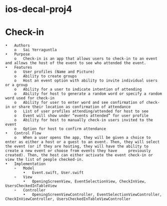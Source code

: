 # ios-decal-proj4

# Check-in
	•	Authors
		o	Sai Yerraguntla
	•	Purpose 
		o	Check-in is an app that allows users to check-in to an event and allows the host of the event to see who attended the event. 
	•	Features
		o	User profiles (Name and Picture)
		o	Ability to create groups
		o	Host an event option with ability to invite individual users or a group
		o	Ability for a user to indicate intention of attending
		o	Ability for host to generate a random word or specify a random word used for check-in
		o	Ability for user to enter word and see confirmation of check-in or share their location as confirmation of attendance
		o	List of user profiles attending/attended for host to see
		o	Event will show under “events attended” for user profile
		o	Ability for host to manually check-in users invited to the event
		o	Option for host to confirm attendance
	•	Control Flow
		o	When a user opens the app, they will be given a choice to enter as either a host or a guest to an event. Then, they will select the event (or if they are hosting, they will have the ability to create a new event or choose from events they have 	previously created). Then, the host can either activate the event check-in or view the list of people checked-in.
	•	Implementation
		➢	Model
			•	Event.swift, User.swift
		➢	View
			•	OpeningScreenView, EventSelectionView, CheckInView, UsersCheckedInTableView
		➢	Controller
			•	OpeningScreenViewController, EventSelectionViewController, CheckInViewController, UsersCheckedInTableViewController
